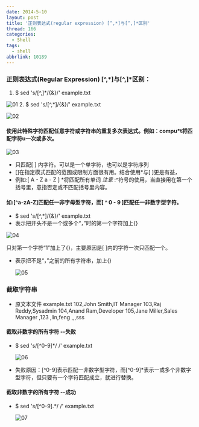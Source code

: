 ```yaml
---
date: 2014-5-10
layout: post
title: '正则表达式(regular expression) [^,*]与[^,]*区别'
thread: 166
categories:
  - Shell
tags:
  - shell
abbrlink: 10189
---
```


### 正则表达式(Regular Expression) [^,*]与[^,]*区别：
  1. $ sed 's/[^,]*/{&}/' example.txt

  ![01](/assets/img/article-image/2014-03-06/01.png)
  2. $ sed 's/[^,*]/{&}/' example.txt

  ![02](/assets/img/article-image/2014-03-06/02.png)

#### 使用此特殊字符匹配任意字符或字符串的重复多次表达式。例如：compu*t将匹配字符u一次或多次。

  ![03](/assets/img/article-image/2014-03-06/03.png)

 * 只匹配[ ] 内字符。可以是一个单字符，也可以是字符序列
 * []在指定模式匹配的范围或限制方面很有用。结合使用*与[ ]更是有益，
 * 例如:[ A - Z a - Z ] *将匹配所有单词
 *注意* :^符号的使用，当直接用在第一个括号里，意指否定或不匹配括号里内容。

#### 如:[^a-zA-Z]匹配任一非字母型字符，而[ ^ 0 - 9 ]匹配任一非数字型字符。
 * $ sed 's/[^,*]/{&}/' example.txt
 * 表示把开头不是一个或多个“，”时的第一个字符加上{}

  ![04](/assets/img/article-image/2014-03-06/04.png)

只对第一个字符“1”加上了{}，主要原因是[ ]内的字符一次只匹配一个。

* 表示把不是“，”之前的所有字符串，加上{}

  ![05](/assets/img/article-image/2014-03-06/05.png)

### 截取字符串
- 原文本文件 example.txt
102,John Smith,IT Manager
103,Raj Reddy,Sysadmin
104,Anand Ram,Developer
105,Jane Miller,Sales Manager
,123
,lin,feng
,,,sss

#### 截取非数字的所有字符  --失败
* $ sed 's/[^0-9]*/ /' example.txt

  ![06](/assets/img/article-image/2014-03-06/06.png)
- 失败原因：[^0-9]表示匹配一非数字型字符，而[^0-9]*表示一或多个非数字型字符，但只要有一个字符匹配成立，就进行替换。

#### 截取非数字的所有字符  --成功
* $ sed 's/[^0-9].*/ /' example.txt

  ![07](/assets/img/article-image/2014-03-06/07.png)
